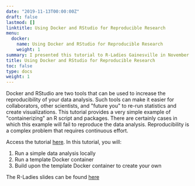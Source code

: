 ```yaml
---
date: "2019-11-13T00:00:00Z"
draft: false
lastmod: []
linktitle: Using Docker and RStudio for Reproducible Research
menu:
  docker:
    name: Using Docker and RStudio for Reproducible Research
    weight: 1
summary: I presented this tutorial to R-Ladies Gainesville in November 2019.
title: Using Docker and RStudio for Reproducible Research
toc: false
type: docs
weight: 1
---
```


Docker and RStudio are two tools that can be used to increase the reproducibility of your data analysis. Such tools can make it easier for collaborators, other scientists, and "future you" to re-run statistics and create visualizations. This tutorial provides a very simple example of "containerizing" an R script and packages. There are certainly cases in which this example will fail to reproduce the data analysis. Reproducibility is a complex problem that requires continuous effort. 

Access the tutorial [here](https://github.com/aekendig/docker-rstudio-tutorial/blob/master/tutorial-instructions.md). In this tutorial, you will:  

1. Run a simple data analysis locally
2. Run a template Docker container
3. Build upon the template Docker container to create your own

The R-Ladies slides can be found [here](https://github.com/aekendig/docker-rstudio-tutorial/blob/master/Docker_RLadies_Nov2019.pdf)